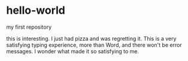 # hello-world
my first repository

this is interesting. I just had pizza and was regretting it. This is a very satisfying typing experience, more than Word, and there won't be error messages. I wonder what made it so satisfying to me. 
